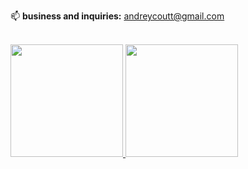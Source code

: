 <body>
  


 📫 <strong>business and inquiries:</strong>  andreycoutt@gmail.com<br><br>
</body>

<div>
  <a href="https://github.com/andreycoutt">
  <img height="180em" src="https://github-readme-stats.vercel.app/api?username=andreycoutt&show_icons=true&theme=onedark&include_all_commits=true&count_private=true"/>
  <img height="180em" src="https://github-readme-stats.vercel.app/api/top-langs/?username=andreycoutt&langs_count=10&layout=compact&commit=all&theme=onedark"/>
</div>
<!--
**andreycoutt/andreycoutt** is a ✨ _special_ ✨ repository because its `README.md` (this file) appears on your GitHub profile.

Here are some ideas to get you started:

- 🔭 I’m currently working on ...
- 🌱 I’m currently learning ...
- 👯 I’m looking to collaborate on ...
- 🤔 I’m looking for help with ...
- 💬 Ask me about ...
- 📫 How to reach me: ...
- 😄 Pronouns: ...
- ⚡ Fun fact: ...
-->

